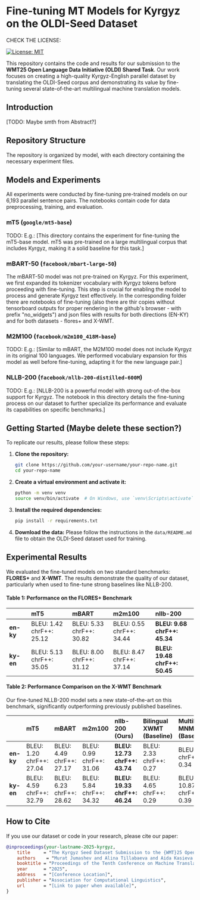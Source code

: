 # Fine-tuning MT Models for Kyrgyz on the OLDI-Seed Dataset

CHECK THE LICENSE:

[![License: MIT](https://img.shields.io/badge/License-MIT-yellow.svg)](https://opensource.org/licenses/MIT)

This repository contains the code and results for our submission to the **WMT25 Open Language Data Initiative (OLDI) Shared Task**. Our work focuses on creating a high-quality Kyrgyz-English parallel dataset by translating the OLDI-Seed corpus and demonstrating its value by fine-tuning several state-of-the-art multilingual machine translation models.

## Introduction

[TODO: Maybe smth from Abstract?]

## Repository Structure

The repository is organized by model, with each directory containing the necessary experiment files.


## Models and Experiments

All experiments were conducted by fine-tuning pre-trained models on our 6,193 parallel sentence pairs. The notebooks contain code for data preprocessing, training, and evaluation.

### mT5 (`google/mt5-base`)
TODO: E.g.: [This directory contains the experiment for fine-tuning the mT5-base model. mT5 was pre-trained on a large multilingual corpus that includes Kyrgyz, making it a solid baseline for this task.]

### mBART-50 (`facebook/mbart-large-50`)
The mBART-50 model was not pre-trained on Kyrgyz. For this experiment, we first expanded its tokenizer vocabulary with Kyrgyz tokens before proceeding with fine-tuning. This step is crucial for enabling the model to process and generate Kyrgyz text effectively. In the corresponding folder there are notebooks of fine-tuning (also there are thir copies without tensorboard outputs for proper rendering in the github's browser - with prefix "no_widgets") and json files with results for both directions (EN-KY) and for both datasets - flores+ and X-WMT.

### M2M100 (`facebook/m2m100_418M-base`)
TODO: E.g.: [Similar to mBART, the M2M100 model does not include Kyrgyz in its original 100 languages. We performed vocabulary expansion for this model as well before fine-tuning, adapting it for the new language pair.]

### NLLB-200 (`facebook/nllb-200-distilled-600M`)
TODO: E.g.: [NLLB-200 is a powerful model with strong out-of-the-box support for Kyrgyz. The notebook in this directory details the fine-tuning process on our dataset to further specialize its performance and evaluate its capabilities on specific benchmarks.]

## Getting Started (Maybe delete these section?)

To replicate our results, please follow these steps:

1.  **Clone the repository:**
    ```bash
    git clone https://github.com/your-username/your-repo-name.git
    cd your-repo-name
    ```

2.  **Create a virtual environment and activate it:**
    ```bash
    python -m venv venv
    source venv/bin/activate  # On Windows, use `venv\Scripts\activate`
    ```

3.  **Install the required dependencies:**
    ```bash
    pip install -r requirements.txt
    ```

4.  **Download the data:**
    Please follow the instructions in the `data/README.md` file to obtain the OLDI-Seed dataset used for training.

## Experimental Results

We evaluated the fine-tuned models on two standard benchmarks: **FLORES+** and **X-WMT**. The results demonstrate the quality of our dataset, particularly when used to fine-tune strong baselines like NLLB-200.

#### Table 1: Performance on the FLORES+ Benchmark

|           | mT5                               | mBART                             | m2m100                            | **nllb-200**                        |
| :-------- | :-------------------------------- | :-------------------------------- | :-------------------------------- | :---------------------------------- |
| **en-ky** | BLEU: 1.42<br>chrF++: 25.12       | BLEU: 5.33<br>chrF++: 30.82       | BLEU: 0.55<br>chrF++: 34.44       | **BLEU: 9.68**<br>**chrF++: 45.34**  |
| **ky-en** | BLEU: 5.13<br>chrF++: 35.05       | BLEU: 8.00<br>chrF++: 31.12       | BLEU: 8.47<br>chrF++: 37.14       | **BLEU: 19.48**<br>**chrF++: 50.45** |

#### Table 2: Performance Comparison on the X-WMT Benchmark

Our fine-tuned NLLB-200 model sets a new state-of-the-art on this benchmark, significantly outperforming previously published baselines.

|           | mT5                               | mBART                             | m2m100                            | **nllb-200 (Ours)**                 | Bilingual XWMT (Baseline)        | Multilingual MNMT (Baseline)     |
| :-------- | :-------------------------------- | :-------------------------------- | :-------------------------------- | :---------------------------------- | :------------------------------- | :------------------------------- |
| **en-ky** | BLEU: 1.20<br>chrF++: 27.04       | BLEU: 4.49<br>chrF++: 27.17       | BLEU: 0.99<br>chrF++: 31.06       | **BLEU: 12.73**<br>**chrF++: 43.74** | BLEU: 2.33<br>chrF++: 0.27       | BLEU: 4.64<br>chrF++: 0.34       |
| **ky-en** | BLEU: 4.59<br>chrF++: 32.79       | BLEU: 6.23<br>chrF++: 28.62       | BLEU: 5.84<br>chrF++: 34.32       | **BLEU: 19.33**<br>**chrF++: 46.24** | BLEU: 4.65<br>chrF++: 0.29       | BLEU: 10.87<br>chrF++: 0.39      |

## How to Cite

If you use our dataset or code in your research, please cite our paper:

```bibtex
@inproceedings{your-lastname-2025-kyrgyz,
    title     = "The Kyrgyz Seed Dataset Submission to the {WMT}25 Open Language Data Initiative Shared Task",
    authors    = "Murat Jumashev and Alina Tillabaeva and Aida Kasieva and Turgunbek Omurkanov and Akylai Musaeva and Meerim Emil kyzy and Gulaiym Chagataeva and Jonathan Washington",
    booktitle = "Proceedings of the Tenth Conference on Machine Translation ({WMT}25)",
    year      = "2025",
    address   = "[Conference Location]",
    publisher = "Association for Computational Linguistics",
    url       = "[Link to paper when available]",
}
